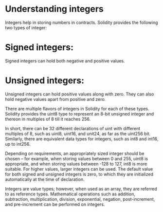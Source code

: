 # Understanding integers

Integers help in storing numbers in contracts. Solidity provides the following two types
of integer:

# Signed integers: 
Signed integers can hold both negative and positive values.

# Unsigned integers: 
Unsigned integers can hold positive values along with zero. 
They can also hold negative values apart from positive and zero.

There are multiple flavors of integers in Solidity for each of these types. 
Solidity provides the uint8 type to represent an 8-bit unsigned integer and thereon in multiples of 8 till it reaches 256. 

In short, there can be 32 different declarations of uint with different multiples of 8, such as uint8, uint16, and unit24, as far as the uint256 bit. Similarly, there are equivalent data types for integers, such as int8 and int16, up to int256.

Depending on requirements, an appropriately sized integer should be chosen – for example,
when storing values between 0 and 255, uint8 is appropriate, and when storing values
between -128 to 127, int8 is more suitable. For higher values, larger integers can be used.
The default value for both signed and unsigned integers is zero, to which they are
initialized automatically at the time of declaration.

Integers are value types; however, when used as an array, they are referred to as reference types.
Mathematical operations such as addition, subtraction, multiplication, division, exponential, negation, post-increment, and pre-increment can be performed on integers.
